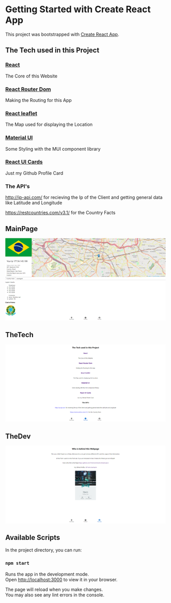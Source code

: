 # Getting Started with Create React App

This project was bootstrapped with [Create React App](https://github.com/facebook/create-react-app).

 <h2>The Tech used in this Project</h2>
      <h3><a href='https://reactjs.org/'>React</a></h3>
      <p>The Core of this Website</p>
      <h3><a href="https://v5.reactrouter.com/web/guides/quick-start">React Router Dom</a></h3>
      <p>Making the Routing for this App</p>
      <h3><a href='https://react-leaflet.js.org/'>React leaflet</a></h3>
      <p>The Map used for displaying the Location</p>
      <h3><a href='https://mui.com/'>Material UI</a></h3>
      <p>Some Styling with the MUI component library</p>
      <h3><a href='https://github.com/nukeop/react-ui-cards'>React UI Cards</a></h3>
      <p>Just my Github Profile Card</p>
      <h3>The API's</h3>
      <p><a href='http://ip-api.com/'>http://ip-api.com/</a> for recieving the Ip of the Client and getting general data like Latitude and Longitude</p>
      <p><a href='https://restcountries.com/v3.1/'>https://restcountries.com/v3.1/</a> for the Country Facts</p>
      

## MainPage

![Main Page](/src/ProjectImages/screencapture-localhost-3000-2022-11-06-18_37_01.png)

## TheTech

![TheTech](/src/ProjectImages/screencapture-localhost-3000-Tech-2022-11-06-18_37_46.png)

## TheDev

![TheDev](/src/ProjectImages/screencapture-localhost-3000-Dev-2022-11-06-18_37_58.png)
## Available Scripts

In the project directory, you can run:

### `npm start`

Runs the app in the development mode.\
Open [http://localhost:3000](http://localhost:3000) to view it in your browser.

The page will reload when you make changes.\
You may also see any lint errors in the console.
